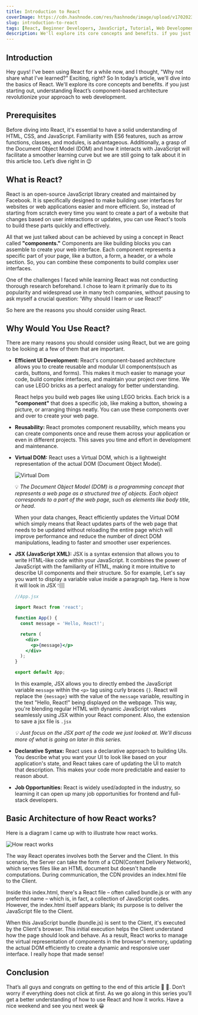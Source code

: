```yaml
---
title: Introduction to React
coverImage: https://cdn.hashnode.com/res/hashnode/image/upload/v1702023477545/af1cd8a4-4389-4481-8b4a-d1486025e84d.jpeg
slug: introduction-to-react
tags: [React, Beginner Developers, JavaScript, Tutorial, Web Development]
description: We'll explore its core concepts and benefits. if you just starting out, understanding React’s
---
```


## Introduction

Hey guys! I've been using React for a while now, and I thought, "Why not share what I've learned?" Exciting, right? So In today’s article, we'll dive into the basics of React. We'll explore its core concepts and benefits. if you just starting out, understanding React’s component-based architecture revolutionize your approach to web development.

## **Prerequisites**

Before diving into React, it's essential to have a solid understanding of HTML, CSS, and JavaScript. Familiarity with ES6 features, such as arrow functions, classes, and modules, is advantageous. Additionally, a grasp of the Document Object Model (DOM) and how it interacts with JavaScript will facilitate a smoother learning curve but we are still going to talk about it in this article too. Let’s dive right in 😉

## What is React?

React is an open-source JavaScript library created and maintained by Facebook. It is specifically designed to make building user interfaces for websites or web applications easier and more efficient. So, instead of starting from scratch every time you want to create a part of a website that changes based on user interactions or updates, you can use React's tools to build these parts quickly and effectively.

All that we just talked about can be achieved by using a concept in React called **"components."** Components are like building blocks you can assemble to create your web interface. Each component represents a specific part of your page, like a button, a form, a header, or a whole section. So, you can combine these components to build complex user interfaces.

One of the challenges I faced while learning React was not conducting thorough research beforehand. I chose to learn it primarily due to its popularity and widespread use in many tech companies, without pausing to ask myself a crucial question: 'Why should I learn or use React?’

So here are the reasons you should consider using React.

## Why Would You Use React?

There are many reasons you should consider using React, but we are going to be looking at a few of them that are important.

* **Efficient UI Development:** React's component-based architecture allows you to create reusable and modular UI components(such as cards, buttons, and forms). This makes it much easier to manage your code, build complex interfaces, and maintain your project over time. We can use LEGO bricks as a perfect analogy for better understanding.

    React helps you build web pages like using LEGO bricks. Each brick is a **"component"** that does a specific job, like making a button, showing a picture, or arranging things neatly. You can use these components over and over to create your web page.

* **Reusability:** React promotes component reusability, which means you can create components once and reuse them across your application or even in different projects. This saves you time and effort in development and maintenance.

* **Virtual DOM:** React uses a Virtual DOM, which is a lightweight representation of the actual DOM (Document Object Model).

    ![Virtual Dom](https://cdn.hashnode.com/res/hashnode/image/upload/v1702021725523/9222a855-9b66-44e3-b362-625fbc72d517.png )

    💡 *The Document Object Model (DOM) is a programming concept that represents a web page as a structured tree of objects. Each object corresponds to a part of the web page, such as elements like body title, or head*.

    When your data changes, React efficiently updates the Virtual DOM which simply means that React updates parts of the web page that needs to be updated without reloading the entire page which will improve performance and reduce the number of direct DOM manipulations, leading to faster and smoother user experiences.

* **JSX (JavaScript XML):** JSX is a syntax extension that allows you to write HTML-like code within your JavaScript. It combines the power of JavaScript with the familiarity of HTML, making it more intuitive to describe UI components and their structure. So for example, Let's say you want to display a variable value inside a paragraph tag. Here is how it will look in JSX 👇🏽

    ```jsx
    //App.jsx

    import React from 'react';

    function App() {
      const message = 'Hello, React!';

      return (
        <div>
          <p>{message}</p>
        </div>
      );
    }

    export default App;
    ```

    In this example, JSX allows you to directly embed the JavaScript variable `message` within the `<p>` tag using curly braces `{}`. React will replace the `{message}` with the value of the `message` variable, resulting in the text "Hello, React!" being displayed on the webpage. This way, you're blending regular HTML with dynamic JavaScript values seamlessly using JSX within your React component. Also, the extension to save a jsx file is `.jsx`

    *💡 Just focus on the JSX part of the code we just looked at. We’ll discuss more of what is going on later in this series.*

* **Declarative Syntax:** React uses a declarative approach to building UIs. You describe what you want your UI to look like based on your application's state, and React takes care of updating the UI to match that description. This makes your code more predictable and easier to reason about.

* **Job Opportunities:** React is widely used/adopted in the industry, so learning it can open up many job opportunities for frontend and full-stack developers.


## Basic Architecture of how React works?

Here is a diagram I came up with to illustrate how react works.

![How react works](https://cdn.hashnode.com/res/hashnode/image/upload/v1702021794820/197a16d8-ccf0-44d8-a462-83d6f577cd43.png )

The way React operates involves both the Server and the Client. In this scenario, the Server can take the form of a CDN(Content Delivery Network), which serves files like an HTML document but doesn't handle computations. During communication, the CDN provides an index.html file to the Client.

Inside this index.html, there's a React file – often called bundle.js or with any preferred name – which is, in fact, a collection of JavaScript codes. However, the index.html itself appears blank; its purpose is to deliver the JavaScript file to the Client.

When this JavaScript bundle (bundle.js) is sent to the Client, it's executed by the Client's browser. This initial execution helps the Client understand how the page should look and behave. As a result, React works to manage the virtual representation of components in the browser's memory, updating the actual DOM efficiently to create a dynamic and responsive user interface. I really hope that made sense!

## Conclusion

That’s all guys and congrats on getting to the end of this article 🎉 🎉. Don’t worry if everything does not click at first. As we go along in this series you’ll get a better understanding of how to use React and how it works. Have a nice weekend and see you next week 😀
